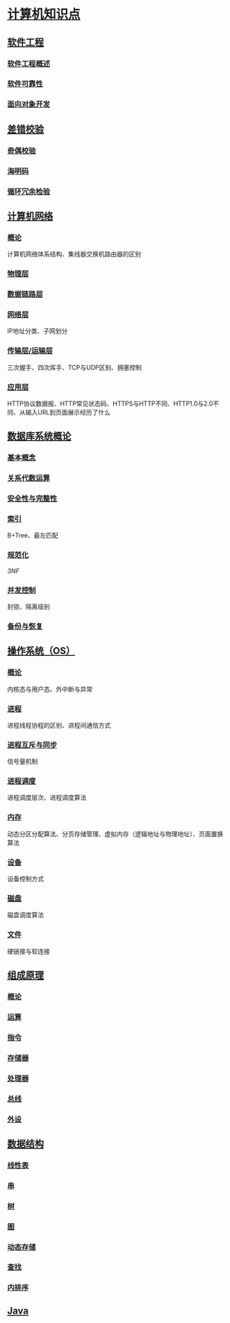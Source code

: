 <link rel="stylesheet" href="https://zhmhbest.gitee.io/hellomathematics/style/index.css">
<script src="https://zhmhbest.gitee.io/hellomathematics/style/index.js"></script>

# [计算机知识点](https://github.com/zhmhbest/HelloComputer)

## [软件工程](./SoftwareEngineering/index.html)

### [软件工程概述](./SoftwareEngineering/index.html#软件工程概述)

### [软件可靠性](./SoftwareEngineering/index.html#软件可靠性)

### [面向对象开发](./SoftwareEngineering/index.html#面向对象开发)

## [差错校验](./ErrorChecking/index.html)

### [奇偶校验](./ErrorChecking/index.html#奇偶校验)

### [海明码](./ErrorChecking/index.html#海明码hamming)

### [循环冗余检验](./ErrorChecking/index.html#循环冗余检验crc)

## [计算机网络](./Network/index.html)

### [概论](./Network/index.html#概论)

<span class='highlight'>计算机网络体系结构</span>、<span class='highlight'>集线器交换机路由器的区别</span>

### [物理层](./Network/index.html#物理层)

### [数据链路层](./Network/index.html#数据链路层)

### [网络层](./Network/index.html#网络层)

<span class='highlight'>IP地址分类</span>、<span class='highlight'>子网划分</span>

### [传输层/运输层](./Network/index.html#传输层运输层)

<span class='highlight'>三次握手</span>、<span class='highlight'>四次挥手</span>、<span class='highlight'>TCP与UDP区别</span>、<span class='highlight'>拥塞控制</span>

### [应用层](./Network/index.html#应用层)

<span class='highlight'>HTTP协议数据报</span>、<span class='highlight'>HTTP常见状态码</span>、<span class='highlight'>HTTPS与HTTP不同</span>、<span class='highlight'>HTTP1.0与2.0不同</span>、<span class='highlight'>从输入URL到页面展示经历了什么</span>

## [数据库系统概论](./DBTheory/index.html)

### [基本概念](./DBTheory/index.html#基本概念)

### [关系代数运算](./DBTheory/index.html#关系代数运算)

### [安全性与完整性](./DBTheory/index.html#安全性与完整性)

### [索引](./DBTheory/index.html#索引)

<span class='highlight'>B+Tree</span>、<span class='highlight'>最左匹配</span>

### [规范化](./DBTheory/index.html#规范化)

<span class='highlight'>*3NF*</span>

### [并发控制](./DBTheory/index.html#并发控制)

<span class='highlight'>封锁</span>、<span class='highlight'>隔离级别</span>

### [备份与恢复](./DBTheory/index.html#备份与恢复)

## [操作系统（OS）](./OS/index.html)

### [概论](./OS/index.html#概论)

<span class='highlight'>内核态与用户态</span>、<span class='highlight'>外中断与异常</span>

### [进程](./OS/index.html#进程)

<span class='highlight'>进程线程协程的区别</span>、<span class='highlight'>进程间通信方式</span>

### [进程互斥与同步](./OS/index.html#进程互斥与同步)

<span class='highlight'>信号量机制</span>

### [进程调度](./OS/index.html#进程调度)

<span class='highlight'>进程调度层次</span>、<span class='highlight'>进程调度算法</span>

### [内存](./OS/index.html#内存)

<span class='highlight'>动态分区分配算法</span>、<span class='highlight'>分页存储管理</span>、<span class='highlight'>虚拟内存（逻辑地址与物理地址）</span>、<span class='highlight'>页面置换算法</span>

### [设备](./OS/index.html#设备)

<span class='highlight'>设备控制方式</span>

### [磁盘](./OS/index.html#磁盘)

<span class='highlight'>磁盘调度算法</span>

### [文件](./OS/index.html#文件)

<span class='highlight'>硬链接与软连接</span>

## [组成原理](./Compose/index.html)

### [概论](./Compose/index.html#概论)

### [运算](./Compose/index.html#运算)

### [指令](./Compose/index.html#指令)

### [存储器](./Compose/index.html#存储器)

### [处理器](./Compose/index.html#处理器)

### [总线](./Compose/index.html#总线)

### [外设](./Compose/index.html#外设)

## [数据结构](./DataStruct/index.html)

### [线性表](./DataStruct/index.html#线性表)

### [串](./DataStruct/index.html#串)

### [树](./DataStruct/index.html#树)

### [图](./DataStruct/index.html#图)

### [动态存储](./DataStruct/index.html#动态存储)

### [查找](./DataStruct/index.html#查找)

### [内排序](./DataStruct/index.html#内排序)

## [Java](./Java/index.html)
